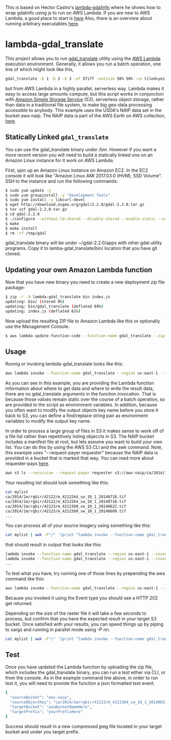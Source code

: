 This is based on Hector Castro's [lambda-gdalinfo](https://github.com/hectcastro/lambda-gdalinfo) where he shows how to wrap gdalinfo using js to run on AWS Lambda.
If you are new to AWS Lambda, a good place to start is [here](
http://docs.aws.amazon.com/lambda/latest/dg/getting-started.html)
Also, there is an overview about running arbitrary executables [here](https://aws.amazon.com/blogs/compute/running-executables-in-aws-lambda/).

# lambda-gdal_translate

This project allows you to run [gdal_translate](http://www.gdal.org/gdal_translate.html) utility using the [AWS Lambda](https://aws.amazon.com/lambda/) execution environment.
Generally, it allows you run a batch operation, one line of which might look like this,

```bash
gdal_translate -b 1 -b 2 -b 3 -of GTiff -outsize 50% 50% -co tiled=yes -co BLOCKXSIZE=512 -co BLOCKYSIZE=512' -co PHOTOMETRIC=YCBCR -co COMPRESS=JPEG -co JPEG_QUALITY='85' input.tif output.tif
```
but from AWS Lambda in a highly parallel, serverless way. Lambda makes it easy to access large amounts compute, but this script works in conjunction with [Amazon Simple Storage Service](https://aws.amazon.com/s3) (S3), serverless object storage, rather than data in a traditional file system, to make big geo-data processing accessible to anybody. This example uses the USDA's NAIP data set in the bucket aws-naip. The NAIP data is part of the AWS Earth on AWS collection, [here](https://aws.amazon.com/public-datasets/naip/).

## Statically Linked `gdal_translate`

You can use the gdal_translate binary under /bin. However if you want a more recent version you will need to build a statically linked one on an Amazon Linux instance for it work on AWS Lambda.

First, spin up an Amazon Linux instance on Amazon EC2. In the EC2 console it will look like "Amazon Linux AMI 2017.03.0 (HVM), SSD Volume".  SSH to the instance and run the following commands:

```bash
$ sudo yum update -y
$ sudo yum groupinstall -y "Development Tools"
$ sudo yum install -y libcurl-devel
$ wget http://download.osgeo.org/gdal/2.2.0/gdal-2.2.0.tar.gz
$ tar xzf gdal-2.2.0.tar.gz
$ cd gdal-2.2.0
$ ./configure --without-ld-shared --disable-shared --enable-static --with-curl --prefix /tmp/gdal
$ make
$ make install
$ rm -rf /tmp/gdal
```
gdal_translate binary will be under ~/gdal-2.2.0/apps with other gdal utility programs. Copy it to lamba-gdal_translate/bin/ location that you have git cloned.

## Updating your own Amazon Lambda function

Now that you have new binary you need to create a new deployment zip file package:

```bash
$ zip -r -9 lambda-gdal_translate bin index.js
updating: bin/ (stored 0%)
updating: bin/gdal_translate (deflated 69%)
updating: index.js (deflated 61%)
```
Now upload the resulting ZIP file to Amazon Lambda like this or optionally use the Management Console.

```bash
$ aws lambda update-function-code --function-name gdal_translate --zip-file fileb://lambda-gdal_translate.zip
```

## Usage

Runnig or invoking lambda-gdal_translate looks like this:

```bash
aws lambda invoke --function-name gdal_translate --region us-east-1 --invocation-type Event --payload '{"sourceBucket": "aws-naip", "sourceObjectKey": "wi/2015/1m/rgbir/47090/m_4709061_sw_15_1_20150914.tif", "targetBucket": "yourBucketNameHere", "targetPrefix": "yourPrefixHere"}' log
```

As you can see in this example, you are providing the Lambda function information about where to get data and where to write the result data, there are no gdal_translate arguments in the function invocation. That is because those values remain static over the course of a batch operation, so are provided to the script as environment variables. In addition, because you often want to modify the output objects key name before you store it back to S3, you can define a find/replace string pair as environment variables to modify the output key name.

In order to process a large group of files in S3 it makes sense to work off of a file list rather than repetitively listing objeccts in S3. The NAIP bucket includes a manifest file at root, but lets assume you want to build your own list. You can do this by using the AWS S3 CLI and the awk command. Note, this example uses "--request-payer requester" because the NAIP data is provided in a bucket that is marked that way. You can read more about requester-pays [here](http://docs.aws.amazon.com/AmazonS3/latest/dev/RequesterPaysBuckets.html). 

```bash
aws s3 ls --recursive --request-payer requester s3://aws-naip/ca/2014/1m/rgbir | awk -F" " '{print $4}' > mylist
```
Your resulting list should look something like this:

```bash
cat mylist
ca/2014/1m/rgbir/42122/m_4212264_se_10_1_20140718.tif
ca/2014/1m/rgbir/42122/m_4212264_sw_10_1_20140718.tif
ca/2014/1m/rgbir/42123/m_4212360_se_10_1_20140622.tif
ca/2014/1m/rgbir/42123/m_4212360_sw_10_1_20140609.tif
...
```
You can process all of your source imagery using something like this:

```bash
cat mylist | awk -F"/" '{print "lambda invoke --function-name gdal_translate --region us-east-1 --invocation-type Event --payload \x27{\"sourceBucket\": \"aws-naip\",\"sourceObjectKey\": \""$0"\", \"targetBucket\": \"yourBucketNameHere\", \"targetPrefix\": \"yourPrefixHere\"}\x27 log" }'
```

that should result in output that looks like this:

```bash
lambda invoke --function-name gdal_translate --region us-east-1 --invocation-type Event --payload '{"sourceBucket": "aws-naip","sourceObjectKey": "ca/2014/1m/rgbir/42123/m_4212362_sw_10_1_20140622.tif", "targetBucket": "yourBucketNameHere", "targetPrefix": "yourPrefixHere"}' log
lambda invoke --function-name gdal_translate --region us-east-1 --invocation-type Event --payload '{"sourceBucket": "aws-naip","sourceObjectKey": "ca/2014/1m/rgbir/42123/m_4212363_se_10_1_20140622.tif", "targetBucket": "yourBucketNameHere", "targetPrefix": "yourPrefixHere"}' log
...
```

To test what you have, try running one of those lines by prepending the aws command like this:

```bash
aws lambda invoke --function-name gdal_translate --region us-east-1 --invocation-type Event --payload '{"sourceBucket": "aws-naip","sourceObjectKey": "ca/2014/1m/rgbir/42123/m_4212362_sw_10_1_20140622.tif", "targetBucket": "youBucketNameHere", "targetPrefix": "yourPrefixHere"}' log
```

Because you invoked it using the Event type you should see a HTTP 202 get returned.

Depending on the size of the raster file it will take a few seconds to process, but confirm that you have the expected result in your target S3 bucket. Once satisfied with your results, you can speed things up by piping to  xargs and running in parallel mode using -P nn.

```bash
cat mylist | awk -F"/" '{print "lambda invoke --function-name gdal_translate --region us-east-1 --invocation-type Event --payload \x27{\"sourceBucket\": \"aws-naip\",\"sourceObjectKey\": \""$0"\", \"targetBucket\": \"youBucketNameHere\", \"targetPrefix\": \"yourPrefixHere\"}\x27 log" }' | xargs -n 11 -P 64 aws
```


## Test

Once you have updated the Lambda function by uploading the zip file, which includes the gdal_translate binary, you can run a test either via CLI, or from the console. As in the example command line above, in order to run test it, you will need to provide the function a json formatted test event.

```bash
{
  "sourceBucket": "aws-naip",
  "sourceObjectKey": "ca/2014/1m/rgbir/42123/m_4212364_sw_10_1_20140623.tif",
  "targetBucket": "youBucketNameHere",
  "targetPrefix": "yourPrefixHere"
}
```

Success should result in a new compressed jpeg file located in your target bucket and under you target prefix.


